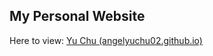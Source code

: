 ## My Personal Website

Here to view: [Yu Chu (angelyuchu02.github.io)](https://angelyuchu02.github.io/en/)